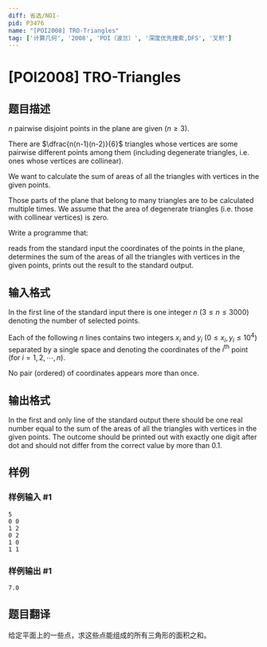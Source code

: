 ```yaml
---
diff: 省选/NOI-
pid: P3476
name: "[POI2008] TRO-Triangles"
tag: ['计算几何', '2008', 'POI（波兰）', '深度优先搜索,DFS', '叉积']
---
```

# [POI2008] TRO-Triangles
## 题目描述

$n$ pairwise disjoint points in the plane are given ($n\ge 3$).

There are $\dfrac{n(n-1)(n-2)}{6}$ triangles whose    vertices are some pairwise different points among them    (including degenerate triangles, i.e. ones whose vertices are collinear).

We want to calculate the sum of areas of all the triangles with vertices    in the given points.

Those parts of the plane that belong to many triangles are to be calculated    multiple times. We assume that the area of degenerate triangles (i.e. those    with collinear vertices) is zero.

<Task>

Write a programme that:

reads from the standard input the coordinates of the points in the plane,                 determines the sum of the areas of all the triangles with vertices in       the given points,                  prints out the result to the standard output.



## 输入格式

In the first line of the standard input there is one integer $n$ ($3\le n\le 3000$) denoting the number of selected points.

Each of the following $n$ lines contains two integers $x_i$ and $y_i$ ($0\le x_i,y_i\le 10^4$) separated by a single space and denoting   the coordinates of the $i^\mathrm{th}$ point (for $i=1,2,\cdots,n$).

No pair (ordered) of coordinates appears more than once.

## 输出格式

In the first and only line of the standard output there should be one   real number equal to the sum of the areas of all the triangles with   vertices in the given points. The outcome should be printed out with   exactly one digit after dot and should not differ from the correct value   by more than $0.1$.

## 样例

### 样例输入 #1
```
5
0 0
1 2
0 2
1 0
1 1

```
### 样例输出 #1
```
7.0

```
## 题目翻译

给定平面上的一些点，求这些点能组成的所有三角形的面积之和。
